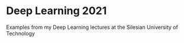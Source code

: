 # Deep Learning 2021
Examples from my Deep Learning lectures at the Silesian University of Technology
